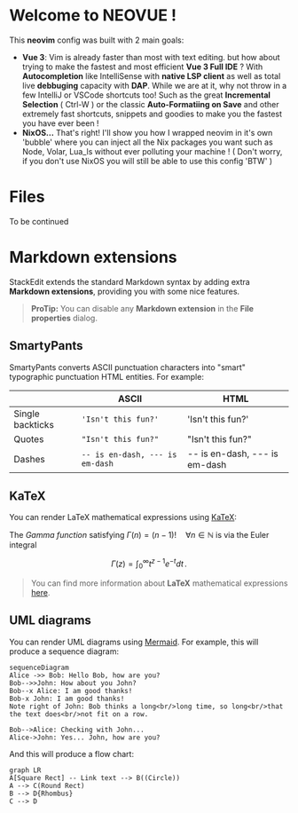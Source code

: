 # Welcome to NEOVUE !
This **neovim** config was built with 2 main goals:
 - **Vue 3**: Vim is already faster than most with text editing. but how about trying to make the fastest and most efficient **Vue 3 Full IDE** ? With  **Autocompletion** like IntelliSense with **native LSP client** as well as total live **debbuging** capacity with **DAP**. While we are at it, why not throw in a few IntelliJ or VSCode shortcuts too! Such as the great **Incremental Selection** ( Ctrl-W ) or the classic **Auto-Formatiing on Save** and other extremely fast shortcuts, snippets and goodies to make you the fastest you have ever been ! 
 - **NixOS...** That's right! I'll show you how I wrapped neovim in it's own 'bubble' where you can inject all the Nix packages you want such as Node, Volar, Lua_ls without ever polluting your machine !  ( Don't worry, if you don't use NixOS you will still be able to use this config 'BTW' )
# Files
To be continued


# Markdown extensions

StackEdit extends the standard Markdown syntax by adding extra **Markdown extensions**, providing you with some nice features.

> **ProTip:** You can disable any **Markdown extension** in the **File properties** dialog.


## SmartyPants

SmartyPants converts ASCII punctuation characters into "smart" typographic punctuation HTML entities. For example:

|                |ASCII                          |HTML                         |
|----------------|-------------------------------|-----------------------------|
|Single backticks|`'Isn't this fun?'`            |'Isn't this fun?'            |
|Quotes          |`"Isn't this fun?"`            |"Isn't this fun?"            |
|Dashes          |`-- is en-dash, --- is em-dash`|-- is en-dash, --- is em-dash|


## KaTeX

You can render LaTeX mathematical expressions using [KaTeX](https://khan.github.io/KaTeX/):

The *Gamma function* satisfying $\Gamma(n) = (n-1)!\quad\forall n\in\mathbb N$ is via the Euler integral

$$
\Gamma(z) = \int_0^\infty t^{z-1}e^{-t}dt\,.
$$

> You can find more information about **LaTeX** mathematical expressions [here](http://meta.math.stackexchange.com/questions/5020/mathjax-basic-tutorial-and-quick-reference).


## UML diagrams

You can render UML diagrams using [Mermaid](https://mermaidjs.github.io/). For example, this will produce a sequence diagram:

```mermaid
sequenceDiagram
Alice ->> Bob: Hello Bob, how are you?
Bob-->>John: How about you John?
Bob--x Alice: I am good thanks!
Bob-x John: I am good thanks!
Note right of John: Bob thinks a long<br/>long time, so long<br/>that the text does<br/>not fit on a row.

Bob-->Alice: Checking with John...
Alice->John: Yes... John, how are you?
```

And this will produce a flow chart:

```mermaid
graph LR
A[Square Rect] -- Link text --> B((Circle))
A --> C(Round Rect)
B --> D{Rhombus}
C --> D
```

